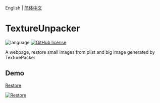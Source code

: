 
English | [简体中文](README.zh-CN.md)

# TextureUnpacker

![language](https://img.shields.io/badge/language-react-red.svg) [![GitHub license](https://img.shields.io/github/license/mashape/apistatus.svg)](https://github.com/RobbinZhu/texture-unpacker/blob/master/LICENSE)

A webpage, restore small images from plist and big image generated by TexturePacker

## Demo

[Restore](https://textureunpacker.59124.com/)

[![Restore](https://raw.githubusercontent.com/RobbinZhu/texture-unpacker/master/demo.gif)](https://raw.githubusercontent.com/RobbinZhu/texture-unpacker/master/demo.gif)